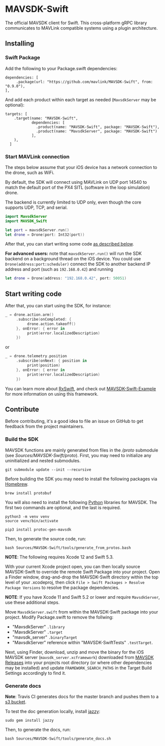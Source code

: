 # MAVSDK-Swift

The official MAVSDK client for Swift. This cross-platform gRPC library communicates to MAVLink compatible systems using a plugin architecture.

## Installing

### Swift Package

Add the following to your Package.swift dependencies:
```
dependencies: [
     .package(url: "https://github.com/mavlink/MAVSDK-Swift", from: "0.9.0"),
],
```
And add each product within each target as needed (`MavsdkServer` may be optional):
```
targets: [
    .target(name: "MAVSDK-Swift",
            dependencies: [
              .product(name: "MAVSDK-Swift", package: "MAVSDK-Swift"),
              .product(name: "MavsdkServer", package: "MAVSDK-Swift")
            ],
    ),
  ]
```

### Start MAVLink connection

The steps below assume that your iOS device has a network connection to the drone, such as WiFi.

By default, the SDK will connect using MAVLink on UDP port 14540 to match the default port of the PX4 SITL (software in the loop simulation) drone.

The backend is currently limited to UDP only, even though the core supports UDP, TCP, and serial.

```swift
import MavsdkServer
import MAVSDK_Swift

let port = mavsdkServer.run()
let drone = Drone(port: Int32(port))
```

After that, you can start writing some code [as described below](#start-writing-code).

__For advanced users:__ note that `mavsdkServer.run()` will run the SDK backend on a background thread on the iOS device. You could use `Drone(address:port:scheduler)` connect the SDK to another backend IP address and port (such as `192.168.0.42`) and running
```swift
let drone = Drone(address: "192.168.0.42", port: 50051)
```

## Start writing code
After that, you can start using the SDK, for instance:

```swift
_ = drone.action.arm()
     .subscribe(onCompleted: {
          drone.action.takeoff()
     }, onError: { error in
          print(error.localizedDescription)
     })
```

or

```swift
_ = drone.telemetry.position
     .subscribe(onNext: { position in
          print(position) 
     }, onError: { error in
          print(error.localizedDescription)
     })
```

You can learn more about [RxSwift](https://github.com/ReactiveX/RxSwift), and check out [MAVSDK-Swift-Example](https://github.com/mavlink/MAVSDK-Swift-Example) for more information on using this framework.

## Contribute

Before contributing, it's a good idea to file an issue on GitHub to get feedback from the project maintainers.

### Build the SDK

MAVSDK functions are mainly generated from files in the _/proto_ submodule (see _Sources/MAVSDK-Swift/proto_). First, you may need to initialize any uninitialized and nested submodules.

```shell
git submodule update --init --recursive
```

Before building the SDK you may need to install the following packages via [Homebrew](https://brew.sh/).

```shell
brew install protobuf
```

You will also need to install the following [Python](https://www.python.org/) libraries for MAVSDK. The first two commands are optional, and the last is required.

```shell
python3 -m venv venv
source venv/bin/activate

pip3 install protoc-gen-mavsdk 
```

Then, to generate the source code, run:

```shell
bash Sources/MAVSDK-Swift/tools/generate_from_protos.bash
```

**NOTE**: The following requires Xcode 12 and Swift 5.3.

With your current Xcode project open, you can then locally source MAVSDK-Swift to override the remote Swift Package into your project. Open a Finder window, drag-and-drop the MAVSDK-Swift directory within the top level of your .xcodeproj, then click `File > Swift Packages > Resolve Package Versions` to resolve the package dependencies.

**NOTE**: If you have Xcode 11 and Swift 5.2 or lower and require `MavsdkServer`, use these additional steps.

Move `MavsdkServer.swift` from within the MAVSDK-Swift package into your project. Modify Package.swift to remove the follwing:
- "MavsdkServer" `.library`
- "MavsdkServer" `.target`
- "mavsdk_server" `.binaryTarget`
- "MavsdkServer" reference within "MAVSDK-SwiftTests" `.testTarget`.

Next, using Finder, download, unzip and move the binary for the iOS MAVSDK server (`mavsdk_server.xcframework`) downloaded from [MAVSDK Releases](https://github.com/mavlink/MAVSDK/releases) into your projects root directory (or where other dependencies may be installed) and update `FRAMEWORK_SEARCH_PATHS` in the Target Build Settings accordingly to find it.

### Generate docs

**Note**: Travis CI generates docs for the master branch and pushes them to a [s3 bucket](http://dronecode-sdk-swift.s3.eu-central-1.amazonaws.com/docs/index.html).

To test the doc generation locally, install [jazzy](https://github.com/realm/jazzy):

```
sudo gem install jazzy
```

Then, to generate the docs, run:
```
bash Sources/MAVSDK-Swift/tools/generate_docs.sh
```
